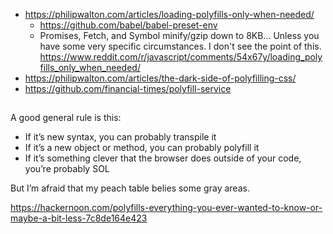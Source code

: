 - https://philipwalton.com/articles/loading-polyfills-only-when-needed/
  - https://github.com/babel/babel-preset-env
  - Promises, Fetch, and Symbol minify/gzip down to 8KB... Unless you have some very specific circumstances. I don't see the point of this. https://www.reddit.com/r/javascript/comments/54x67y/loading_polyfills_only_when_needed/
- https://philipwalton.com/articles/the-dark-side-of-polyfilling-css/
- https://github.com/financial-times/polyfill-service

##

A good general rule is this:

- If it’s new syntax, you can probably transpile it
- If it’s a new object or method, you can probably polyfill it
- If it’s something clever that the browser does outside of your code, you’re probably SOL

But I’m afraid that my peach table belies some gray areas.

https://hackernoon.com/polyfills-everything-you-ever-wanted-to-know-or-maybe-a-bit-less-7c8de164e423